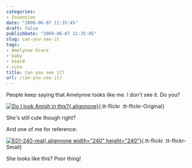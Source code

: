 ```yaml
---
categories:
- Invention
date: "2009-06-07 11:35:45"
draft: false
publishDate: "2009-06-07 11:35:45"
slug: can-you-see-it
tags:
- Amelynne Grace
- baby
- beard
- cute
title: Can you see it?
url: /can-you-see-it/
---
```

People keep saying that Amelynne looks like me. I don't see it. Do you?

[![Do I look Amish in
this?](//farm4.static.flickr.com/3565/3599833719_86a48c8f7d_o.jpg){.alignnone}](http://www.flickr.com/photos/joshnunn/3599833719/ "Do I look Amish in this?"){.tt-flickr
.tt-flickr-Original}

She's still cute though right?

And one of me for reference:

[![E01-240-real](//farm4.static.flickr.com/3231/3113220440_c0397fdf3d_m.jpg){.alignnone
width="240"
height="240"}](http://www.flickr.com/photos/joshnunn/3113220440/ "E01-240-real"){.tt-flickr
.tt-flickr-Small}

She looks like this? Poor thing!